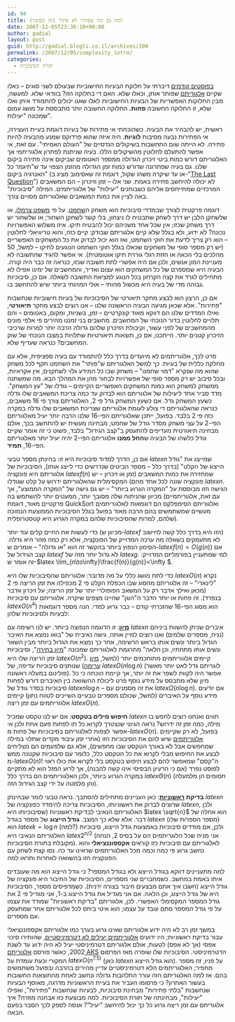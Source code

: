 ```yaml
---
id: 94
title: למה גם מה שפתיר לא פתיר (זה מסובך)
date: 2007-12-05T23:36:10+00:00
author: gadial
layout: post
guid: http://gadial.blogli.co.il/archives/100
permalink: /2007/12/05/complexity_intro/
categories:
  - תורת הסיבוכיות
---
```

[בפוסטים קודמים](http://www.gadial.net/?p=64) דיברתי על חלוקת הבעיות החישוביות שבעולם לשני סוגים &#8211; כאלו שקיים [אלגוריתם](http://he.wikipedia.org/wiki/%D7%90%D7%9C%D7%92%D7%95%D7%A8%D7%99%D7%AA%D7%9D) שפותר אותן, וכאלו שלא. האם די בחלוקה הזו? בוודאי שלא. למעשה, מבין החלוקות האפשריות של הבעיות החישוביות לאלו שאנו יכולים להתמודד איתן ואלו שלא, זו החלוקה החשובה **פחות.** החלוקה החשובה יותר מתבססת על מושג עמום שמכונה "יעילות".

ראשית, יש להבהיר את הבעיה. כשהוכחתי אי פתירות של בעיות דוגמת בעיית העצירה, אי הפתירות נבעה מסיבות **לוגיות**. היה איזה שהוא פרדוקס שמנע מהבעיה להיות פתירה. לא הייתה שום התחשבות בשיקולים הנדסיים של "העולם האמיתי". עם זאת, אי אפשר להתעלם לחלוטין מהשיקולים הללו. בעיה שניתנת לפתרון אלגוריתמי אך האלגוריתם דורש כמות ביטי זיכרון הגדולה ממספר האטומים שביקום אינה פתירה ביקום שלנו. גם בעיה שפתרונה שדורש כמות זמן הגדולה מהזמן הצפוי עד ש"תיגמר כל האנרגיה ביקום" (או עד שיקרה משהו שקול, דוגמת זה שאסימוב מציג ב-"[The Last Question](http://en.wikipedia.org/wiki/The_Last_Question)") לא יכולה להיחשב פתירה באמת. שני אלו &#8211; זמן וזיכרון &#8211; הם המשאבים המרכזיים שמתייחסים אליהם כשבוחנים "יעילות" של אלגוריתמים. המילה "סיבוכיות" באה לציין את כמות המשאבים שאלגוריתם מסויים צורך.

דוגמה פרקטית לצורך שבמדדי סיבוכיות הוא משחק ה[שחמט](http://he.wikipedia.org/wiki/%D7%A9%D7%97%D7%9E%D7%98). על פי [משפט צרמלו](http://www.gadial.net/?p=49), או שלשחקן הלבן יש דרך לשחק שתבטיח לו ניצחון, בלי קשר לשחקן השחור; או שלשחור יש דרך משחק שכזו; אין שכל אחד משניהם יכול להבטיח תיקו. איזו משלוש האפשרויות נכונה? לא ידוע, ולא בגלל שלא קיים אלגוריתם שבודק: קיים כזה, והוא טריוויאלי לחלוטין &#8211; הוא רק צריך לדעת את חוקי השחמט, ואז הוא יכול לבדוק את כל המשחקים האפשריים (יש רק מספר סופי של משחקים שכאלו בגלל חוקי השחמט הנוגעים לתיקו &#8211; למשל, 50 מהלכים בלי הכאה או הזזת רגלי גוררת תיקו אוטומטית). אי אפשר להגיד שהתשובה לא מעניינת המון אנשים, ולכן אם היה אפשרי לתת תשובה שכזו, כנראה זה כבר היה קורה. הבעיה היא שמספרם של כל המשחקים הוא עצום ואדיר, והמחשבים של ימינו אפילו לא מתחילים לגרד את קצה הקרחון בכל הנוגע למציאת התשובה לשאלה. אם כן, סיבוכיות גבוהה מדי של בעיה היא מכשול מהותי &#8211; אולי המהותי ביותר שיש להתחשב בו.

אם כן, הרצון הוא לבצע מחקר תיאורטי של הסיבוכיות של בעיות חישוביות שנחשבות "פתירות". אלא שכאן מגיעה הבעיה הראשונה שלנו &#8211; אנו רוצים לבצע מחקר **תיאורטי**, ואילו המדדים שלנו הם דווקא מאוד קונקרטיים &#8211; זמן, בשניות, ומקום, באטומים &#8211; והם תלויים לחלוטין בדור הנוכחי של המחשבים. מחשבים בני זמננו מהירים פי אלפי מונים מהמחשבים של לפני עשור, וקיבולת הזיכרון שלהם גדולה הרבה יותר למרות שרכיבי הזיכרון קטנים יותר. הייתכנו, אם כן, תוצאות תיאורטיות שתלויות במצבו הנוכחי של שוק המחשבים? כנראה שעדיף שלא.

פרט לכך, אלגוריתמים לא מיועדים בדרך כלל להתמודד עם בעיה ספציפית, אלא עם מחלקה כללית של בעיות. כך למשל האלגוריתם ש"פותר" את השחמט תקף לכל משחק שהוא מה שנקרא "דמוי שחמט" &#8211; משחק שבו כל המידע גלוי לשחקנים, אין אקראיות, ובכל סיבוב יש רק מספר סופי של אפשרויות לבחור מהן את המהלך הבא. מה שמשתנה ממשחק למשחק הוא כמות המשחקים האפשריים הקיימים &#8211; גודלו של "עץ המשחק". מדד סביר אחד ליעילות של אלגוריתם הוא לבדוק עד כמה צריכת המשאבים שלו גדלה כשעץ המשחק גדל. אם כשעץ המשחק גדל פי 2, האלגוריתם צורך פי 16 משאבים, כנראה שהאלגוריתם די צולע לעומת אלגוריתם שצריכת המשאבים שלו גדלה במקרה כזה פי 2 בלבד. בפועל, ייתכן שאלגוריתם הפי-16 שלנו הרבה יותר יעיל מאלגוריתם הפי-2 על עצי משחק מסדר גודל של שחמט; מבחינה מעשית יש להתחשב בכך, אולם מבחינה תיאורטית מעדיפים להתעסק ב"קצב הגידול" בלבד, פשוט כי זה אומר שקיים גודל כלשהו של הבעיה ש**החל ממנו** אלגוריתם הפי-2 יהיה יעיל יותר מאלגוריתם הפי-16, **תמיד**.

אם כן, הדרך למדוד סיבוכיות היא זו: בהינתן מספר טבעי $latex n$ שמייצג את "גודל הייצוג של הקלט" (בדרך כלל &#8211; מספר הביטים שנדרשים כדי לייצג אותו), הסיבוכיות של אלגוריתם היא פונקציה $latex f(n)$ שמחזירה את כמות המשאבים (זמן או זיכרון &#8211; יש פונקציה שונה לכל אחד מהם) המקסימלית שהאלגוריתם ידרוש על קלט שגודלו $latex n$. הגישה הזו מבוססת על "המקרה הגרוע ביותר" &#8211; יש גם גישה של "המקרה הממוצע", אך מכיוון שהניתוח שלה מסובך יותר, ממעטים יותר להשתמש בה (עם זאת, אלגוריתמיים פרקטיים מאוד, דוגמת QuickSort ואלגוריתם הסימפלקס הם דוגמאות לאלגוריתמים מעשיים שמשתמשים בהם הרבה מאוד בפועל בגלל הסיבוכיות הממוצעת הנמוכה שלהם, למרות שהסיבוכיות שלהם במקרה הגרוע היא קטסטרופלית).

כדי לעשות את החיים קלים עוד יותר (מכיוון ש-$latex f$ הזו היא בדרך כלל קשה לחישוב) לא מתעמקים בשאלה מה ערכה המדוייק של הפונקציה, אלא רק כמה מהר היא גדלה. הסימון הנפוץ ביותר בהקשר זה הוא "או גדולה" &#8211; אומרים ש-$latex f(n)=O(g(n))$ אם קצב הגידול של $latex f$ לא גדול יותר מזה של $latex g$. למי שמתעניין בפורמליזם המדוייק: זה אומר ש-$latex \lim_{n\to\infty}\frac{f(n)}{g(n)}<\infty $.

כדי לתת מושג כללי על מה מדובר: אלגוריתם שהסיבוכיות שלו היא $latex O(n)$ נקרא "לינארי" &#8211; זה אלגוריתם מהסוג שבו הכפלת הקלט פי 2 מכפילה את זמן הריצה פי 2 (מכאן ואילך אדבר רק על המשאב הפופולרי יותר של זמן הריצה; על זיכרון אדבר בנפרד). זה פחות או יותר הדבר ה"הוגן" שהיינו מצפים שיקרה. אלגוריתם עם סיבוכיות $latex O(n^4)$ הוא מסוג הפי-16 שהזכרתי קודם &#8211; כבר גרוע למדי. הנה מספר דוגמאות לבעיות ולסיבוכיות שלהן:

[**מיון**](http://he.wikipedia.org/wiki/%D7%9E%D7%99%D7%95%D7%9F_%28%D7%9E%D7%93%D7%A2%D7%99_%D7%94%D7%9E%D7%97%D7%A9%D7%91%29): זו הדוגמה הנפוצה ביותר. יש לנו רשימה עם $latex n$ איברים שניתן להשוות ביניהם (נניח, מספרים שלמים) ואנו רוצים למיין אותה. גישה נאיבית של "בואו נמצא את האיבר הגדול ביותר ונשים אותו בראש הרשימה, אחר כך נמצא את הגדול ביותר מבין השאר ונשים אותו מתחתיו, וכן הלאה" מתרגמת לאלגוריתם שמכונה "[מיון בחירה](http://he.wikipedia.org/wiki/%D7%9E%D7%99%D7%95%D7%9F_%D7%91%D7%97%D7%99%D7%A8%D7%94)", וסיבוכיות זמן הריצה שלו היא $latex O(n^2)$. קיימים אלגוריתמים מתוחכמים יותר (למשל, [מיון ערימה](http://he.wikipedia.org/wiki/%D7%9E%D7%99%D7%95%D7%9F_%D7%A2%D7%A8%D7%99%D7%9E%D7%94)) שנותנים סיבוכיות עדיפה, של $latex O(n\log n)$ (לוגריתם גדל לאט יותר מאשר פולינום במעלה ראשונה). אפשר היה לקוות לשפר את זה יותר, אך קיימת הוכחה כי כל מיון שלא מתבסס על מידע נוסף פרט ליכולת ההשוואה בין האיברים דורש לפחות סיבוכיות בסדר גודל של $latex n\log n$ &#8211; את זה מסמנים עם $latex \Omega(n\log n)$. אם יודעים מידע נוסף על האיברים (למשל, שכולם מספרים טבעיים השייכים לטווח נתון) קיימים אלגוריתמים עם זמן ריצה $latex O(n)$.

**חיפוש מילים בטקסט**: אם יש לנו טקסט שמכיל $latex n$ תווים ואנחנו רוצים לחפש בו מילה, כמה זמן זה ידרוש? נראה הגיוני שנצטרך לקרוא כל תו לפחות פעם אחת ולכן אי אפשר לצפות לאלגוריתם בסיבוכיות של פחות מ-$latex O(n)$. בפועל, לא רק שקיימים [אלגוריתמים](http://en.wikipedia.org/wiki/Boyer%E2%80%93Moore_string_search_algorithm) שיש להם את הסיבוכיות הזו (אחרי זמן עיבוד מקדים שתלוי במילה שמחפשים אבל לא באורך הטקסט שבו מחפשים), אלא גם שלפעמים הם מצליחים לבצע את החיפוש מבלי לקרוא את כל הטקסט כלל, כלומר עם סיבוכיות שקטנה ממש מ-$latex O(n)$! ה"קסם" שמאפשר להם לבצע חיפוש בטקסט בלי לקרוא את כולו ראוי לפוסט נפרד (אם כי הרעיון הבסיסי אינו קשה להבנה), אך לרוע המזל הוא לא מתקיים במקרה הגרוע ביותר, ולכן האלגוריתמים הם בדרך כלל $latex \Theta(n)$ (חסומים הן מלמעלה והן מלמטה על ידי קצב הגידול הזה).

**בדיקת [ראשוניות](http://he.wikipedia.org/wiki/%D7%9E%D7%A1%D7%A4%D7%A8_%D7%A8%D7%90%D7%A9%D7%95%D7%A0%D7%99)**: כאן העניינים מתחילים להסתבך. נראה טבעי לומר שבהינתן $latex n$ שרוצים לבדוק את ראשוניותו, הסיבוכיות צריכה להימדד כפונקציה של $latex n$, ולכן האלגוריתם הנאיבי לבדיקת ראשוניות (שסיבוכיותו היא $latex \sqrt{n}$ הוא אחלה של דבר. אלא שלא כך המצב. **גודל הייצוג** של מספר בגודל $latex n$ (מספר הספרות שלו) הוא $latex k=\log n$ (למה?) ולכן, אם מודדים סיבוכיות באמצעות גודל הייצוג, סיבוכיות האלגוריתם הנאיבי היא $latex 2^{n/2}$ (אני מניח שכל הלוגריתמים הם על בסיס 2, הנחה מקובלת בתורת הסיבוכיות). לאלגוריתם עם סיבוכיות כזו קוראים **אקספוננציאלי** והוא נחשב גרוע פי כמה וכמה מכל האלגוריתמים שראינו עד כה. נסו קצת לשחק עם הפונקציה הזו בהשוואה לאחרות ותראו למה.

למה מתעניינים דווקא בגודל הייצוג ולא בגודל המספר? כי גודל הייצוג הוא מה שעובדים איתו באמת במחשב. כשמחברים שני מספרים, הסיבוכיות של החיבור היא פונקציה של גודל הייצוג (חשבו איך אתם מבצעים חיבור בצורה ידנית). כשמדפיסים מספר, הסיבוכיות היא של גודל הייצוג, וכן הלאה. אם אני מגדיל את גודל הייצוג ב-1, אני מגדיל פי 2 את גודל המספר המקסימלי האפשרי. לכן, אלגוריתם "בדיקת ראשוניות" שמודד את עצמו על פי גודל המספר סתם עובד על עצמו; הוא איטי ביחס לכל אלגוריתם אחר שמתעסק עם מספרים.

במשך זמן רב לא היה ידוע אלגוריתם שאינו גרוע בערך כמו אלגוריתם אקספוננציאלי עבור בדיקת ראשוניות; היו ידועים [אלגוריתמים יעילים לא דטרמיניסטיים](http://he.wikipedia.org/wiki/%D7%90%D7%9C%D7%92%D7%95%D7%A8%D7%99%D7%AA%D7%9D_%D7%9E%D7%99%D7%9C%D7%A8-%D7%A8%D7%91%D7%99%D7%9F), שהותירו סיכוי אפסי (אך לא אפס) לטעות, אולם אלגוריתם דטרמיניסטי יעיל לא היה ידוע עד לשנת 2002, כאשר פורסם [אלגוריתם AKS](http://en.wikipedia.org/wiki/AKS_primality_test) הדטרמיניסטי. הסיבוכיות שלו שופרה מאז הפרסום המקורי וכעת עומדת על $latex O(n^{7.5)}$ (כאן $latex n$ הוא גודל הייצוג). על פניו, זה מספר מחפיר; האלגוריתמים הלא דטרמיניסטיים עדיין מהירים בהרבה ובפועל משתמשים בהם. אז למה האלגוריתם הזה עורר התלהבות גדולה ונחשב לאחת מהתוצאות החשובות בעשור האחרון? כי פרסומו העביר את בעיית הראשוניות מדרגה, מאוסף הבעיות שנחשבות "בלתי פתירות" מבחינת סיבוכיות, לבעיות שנחשבות "פתירות", ואפילו "יעילות", מבחינתה של תורת הסיבוכיות. למה מבוצעת כזו אבחנה מוזרה? איך אלגוריתם עם זמן ריצה גרוע כל כך יכול להיחשב "יעיל"? אנסה לספק לכך הסבר בפעם הבאה.